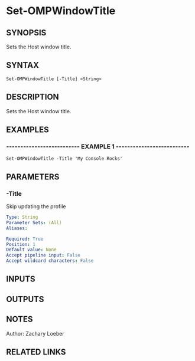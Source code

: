 ﻿---
external help file: OhMyPsh-help.xml
online version: https://www.github.com/zloeber/OhMyPsh
schema: 2.0.0
---

# Set-OMPWindowTitle

## SYNOPSIS
Sets the Host window title.

## SYNTAX

```
Set-OMPWindowTitle [-Title] <String>
```

## DESCRIPTION
Sets the Host window title.

## EXAMPLES

### -------------------------- EXAMPLE 1 --------------------------
```
Set-OMPWindowTitle -Title 'My Console Rocks'
```

## PARAMETERS

### -Title
Skip updating the profile

```yaml
Type: String
Parameter Sets: (All)
Aliases: 

Required: True
Position: 1
Default value: None
Accept pipeline input: False
Accept wildcard characters: False
```

## INPUTS

## OUTPUTS

## NOTES
Author: Zachary Loeber

## RELATED LINKS

